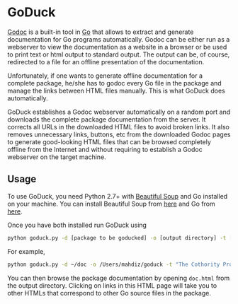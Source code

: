 # GoDuck

[Godoc](https://godoc.org/golang.org/x/tools/cmd/godoc) is a built-in tool in
[Go](https://golang.org/) that allows to extract and generate documentation
for Go programs automatically. Godoc can be either run as a webserver to view
the documentation as a website in a browser or be used to print text
or html output to standard output. The output can be, of course, redirected to
a file for an offline presentation of the documentation.

Unfortunately, if one wants to generate offline documentation for a complete
package, he/she has to godoc every Go file in the package and manage the links
between HTML files manually. This is what GoDuck does automatically.

GoDuck establishes a Godoc webserver automatically on a random port and
downloads the complete package documentation from the server. It corrects all
URLs in the downloaded HTML files to avoid broken links. It also removes
unnecessary links, buttons, etc from the downloaded Godoc pages to generate
good-looking HTML files that can be browsed completely offline from the Internet
and without requiring to establish a Godoc webserver on the target machine.

## Usage
To use GoDuck, you need Python 2.7+ with
[Beautiful Soup](https://www.crummy.com/software/BeautifulSoup)
and Go installed on your machine. You can install Beautiful Soup from [here](https://www.crummy.com/software/BeautifulSoup/bs4/doc/#installing-beautiful-soup)
and Go from [here](https://golang.org/doc/install).

Once you have both installed run GoDuck using
```bash
python goduck.py -d [package to be goducked] -o [output directory] -t [project title]
```

For example,
```bash
python goduck.py -d ~/doc -o /Users/mahdiz/goduck -t "The Cothority Project"
```

You can then browse the package documentation by opening `doc.html` from the
output directory. Clicking on links in this HTML page will take you to other
HTMLs that correspond to other Go source files in the package.


